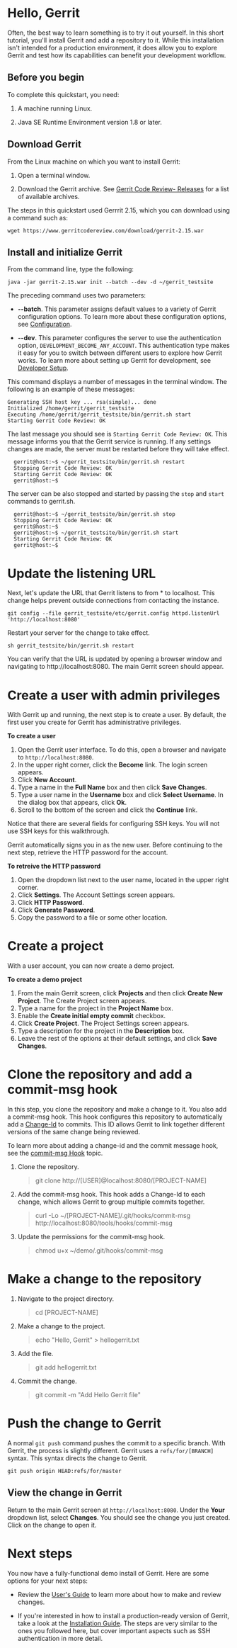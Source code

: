 # Hello, Gerrit
Often, the best way to learn something is to try it out yourself. In this short
tutorial, you'll install Gerrit and add a repository to it. While this
installation isn't intended for a production environment, it does allow you to
explore Gerrit and test how its capabilities can benefit your development
workflow.

## Before you begin

To complete this quickstart, you need:

1.  A machine running Linux.

2.  Java SE Runtime Environment version 1.8 or later.

## Download Gerrit

From the Linux machine on which you want to install Gerrit:

1. Open a terminal window.

2. Download the Gerrit archive. See
   [Gerrit Code Review- Releases](https://gerrit-releases.storage.googleapis.com/index.html) for a
   list of available archives.

The steps in this quickstart used Gerrrit 2.15, which you can download using a
command such as:

    wget https://www.gerritcodereview.com/download/gerrit-2.15.war

## Install and initialize Gerrit

From the command line, type the following:

    java -jar gerrit-2.15.war init --batch --dev -d ~/gerrit_testsite

The preceding command uses two parameters:

- **--batch**. This parameter assigns default values to a variety of Gerrit
  configuration options. To learn more about these configuration options, see
  [Configuration](config-gerrit.html).

- **--dev**. This parameter configures the server to use the authentication
  option, `DEVELOPMENT_BECOME_ANY_ACCOUNT`. This authentication type makes it
  easy for you to switch between different users to explore how Gerrit works.
  To learn more about setting up Gerrit for development, see [Developer Setup](dev-readme.html).

This command displays a number of messages in the terminal window. The following
is an example of these messages:

    Generating SSH host key ... rsa(simple)... done
    Initialized /home/gerrit/gerrit_testsite
    Executing /home/gerrit/gerrit_testsite/bin/gerrit.sh start
    Starting Gerrit Code Review: OK

The last message you should see is `Starting Gerrit Code Review: OK`. This
message informs you that the Gerrit service is running. If any settings changes
are made, the server must be restarted before they will take effect.

      gerrit@host:~$ ~/gerrit_testsite/bin/gerrit.sh restart
      Stopping Gerrit Code Review: OK
      Starting Gerrit Code Review: OK
      gerrit@host:~$

The server can be also stopped and started by passing the `stop` and `start`
commands to gerrit.sh.

      gerrit@host:~$ ~/gerrit_testsite/bin/gerrit.sh stop
      Stopping Gerrit Code Review: OK
      gerrit@host:~$
      gerrit@host:~$ ~/gerrit_testsite/bin/gerrit.sh start
      Starting Gerrit Code Review: OK
      gerrit@host:~$

# Update the listening URL

Next, let's update the URL that Gerrit listens to from * to localhost. This
change helps prevent outside connections from contacting the instance.

```
git config --file gerrit_testsite/etc/gerrit.config httpd.listenUrl 'http://localhost:8080'
```

Restart your server for the change to take effect.

```
sh gerrit_testsite/bin/gerrit.sh restart
```

You can verify that the URL is updated by opening a browser window and
navigating to http://localhost:8080. The main Gerrit screen should appear.

# Create a user with admin privileges

With Gerrit up and running, the next step is to create a user. By default, the
first user you create for Gerrit has administrative privileges.

**To create a user**

1. Open the Gerrit user interface. To do this, open a browser and navigate to
   `http://localhost:8080`.
2. In the upper right corner, click the **Become** link.
   The login screen appears.
3. Click **New Account**.
4. Type a name in the **Full Name** box and then click **Save Changes**.
5. Type a user name in the **Username** box and click **Select Username**.
   In the dialog box that appears, click **Ok**.
6. Scroll to the bottom of the screen and click the **Continue** link.

Notice that there are several fields for configuring SSH keys. You will not use
SSH keys for this walkthrough.

Gerrit automatically signs you in as the new user. Before continuing to the next
step, retrieve the HTTP password for the account.

**To retreive the HTTP password**

1. Open the dropdown list next to the user name, located in the upper right
   corner.
2. Click **Settings**.
   The Account Settings screen appears.
3. Click **HTTP Password**.
4. Click **Generate Password**.
5. Copy the password to a file or some other location.

# Create a project

With a user account, you can now create a demo project.

**To create a demo project**

1. From the main Gerrit screen, click **Projects** and then click
   **Create New Project**.
   The Create Project screen appears.
2. Type a name for the project in the **Project Name** box.
3. Enable the **Create initial empty commit** checkbox.
4. Click **Create Project**.
   The Project Settings screen appears.
5. Type a description for the project in the **Description** box.
6. Leave the rest of the options at their default settings, and click
   **Save Changes**.

# Clone the repository and add a commit-msg hook

In this step, you clone the repository and make a change to it. You also add a
commit-msg hook. This hook configures this repository to automatically add a
[Change-Id](https://gerrit-documentation.storage.googleapis.com/Documentation/2.15/user-changeid.html)
to commits. This ID allows Gerrit to link together different versions of the
same change being reviewed.

To learn more about adding a change-id and the commit message hook, see the
[commit-msg Hook](cmd-hook-commit-msg.html) topic.


1. Clone the repository.
   > git clone http://[USER]@localhost:8080/[PROJECT-NAME]
2. Add the commit-msg hook. This hook adds a Change-Id to each change, which
   allows Gerrit to group multiple commits together.
   > curl -Lo ~/[PROJECT-NAME]/.git/hooks/commit-msg  http://localhost:8080/tools/hooks/commit-msg
3. Update the permissions for the commit-msg hook.
   > chmod u+x ~/demo/.git/hooks/commit-msg

# Make a change to the repository

1. Navigate to the project directory.
   > cd [PROJECT-NAME]
2. Make a change to the project.
   > echo "Hello, Gerrit" > hellogerrit.txt
3. Add the file.
   > git add hellogerrit.txt
4. Commit the change.
   > git commit -m "Add Hello Gerrit file"

# Push the change to Gerrit

A normal `git push` command pushes the commit to a specific branch. With Gerrit,
the process is slightly different. Gerrit uses a `refs/for/[BRANCH]` syntax.
This syntax directs the change to Gerrit.

```
git push origin HEAD:refs/for/master
```
## View the change in Gerrit

Return to the main Gerrit screen at `http://localhost:8080`. Under the **Your**
dropdown list, select **Changes**. You should see the change you just created.
Click on the change to open it.

# Next steps

You now have a fully-functional demo install of Gerrit. Here are some options
for your next steps:

* Review the [User's Guide]() to learn more about how to make and review
  changes.

* If you're interested in how to install a production-ready version of Gerrit,
  take a look at the [Installation Guide](). The steps are very similar to the
  ones you followed here, but cover important aspects such as SSH authentication
  in more detail.

